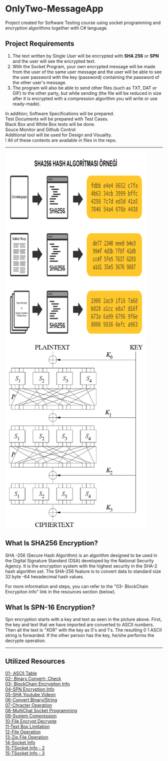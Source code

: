 <div class="header">
  <h1> OnlyTwo-MessageApp </h1>
  <p>Project created for Software Testing course using socket programming and encryption algorithms together with C# language.</p>
</div>

<div class="info">
  <h2> Project Requirements </h2>
  <ol>
    <li>The text written by Single User will be encrypted with <b>SHA 256</b> or <b>SPN</b> and the user will see the encrypted text.</li>
    <li>With the Socket Program, your own encrypted message will be made from the user of the same user message and the user will be able to see the user password with the key (password) containing the password of the other user's message.</li>
    <li>The program will also be able to send other files (such as TXT, DAT or GIF) to the other party, but while sending (the file will be reduced in size after it is encrypted with a compression algorithm you will write or use ready-made).</li>
  </ol>
  <p>
      In addition;
      Software Specifications will be prepared.<br>
      Test Documents will be prepared with Test Cases.<br>
      Black Box and White Box tests will be done.<br>
      Souce Monitor and Github Control<br>
      Additional tool will be used for Design and Visuality.<br>
      ! All of these contents are available in files in the repo.
  </p>
</div>
<hr>
<div class="infoEncryption">
  <div class="images">
    <img src="https://github.com/KaganCanSit/OnlyTwo-MessageApp/blob/main/ProjectFiles/01_ProjectInfo/SHA256%20.png" width="450px" height="600px"></img>
    <img src="https://github.com/KaganCanSit/OnlyTwo-MessageApp/blob/main/ProjectFiles/01_ProjectInfo/SPN.png"  width="450px" height="600px"></img>
  </div>
  <h2>What Is SHA256 Encryption?</h2>
  <p> 
  SHA -256 (Secure Hash Algorithm) is an algorithm designed to be used in the Digital Signature Standard (DSA) developed by the National Security Agency. It is the encryption system with the highest security in the SHA-2 hash algorithm set. The SHA-256 feature is to convert data to standard size 32 byte -64 hexadecimal hash values.
  </p>
  <p>For more information and steps, you can refer to the "03- BlockChain Encrypiton Info" link in the resources section (below).</p> 

  <h2>What Is SPN-16 Encryption?</h2>
  <p>
  Spn encryption starts with a key and text as seen in the picture above. First, the key and text that we have imported are converted to ASCII numbers. Then all the text is "XOR" with the key as 0's and 1's. The resulting 0 1 ASCII string is forwarded. If the other person has the key, he/she performs the decrypte operation.
  </p>
</div>
<hr>
<div class="sources">
  <h2>Utilized Resources</h2>
    <a href="https://tr.wikipedia.org/wiki/ASCII">01- ASCII Table</a><br>
    <a href="https://www.rapidtables.com/convert/number/binary-to-ascii.html">02- Binary Convert- Check</a><br>
    <a href="https://www.serkanduran.com.tr/blockchain/blockchain-sifreleme-nasil-calisir/">03- BlockChain Encrypiton Info</a><br>
    <a href="https://akademiksunum.com/index.jsp?modul=document&folder=1773482bfc1501276f22c3254c4559626eaa45e4">04-SPN Encryption Info</a><br>
    <a href="https://www.youtube.com/watch?v=vtI6Wd7DogQ">05-SHA Youtube Videon</a><br>
    <a href="https://www.fluxbytes.com/csharp/convert-string-to-binary-and-binary-to-string-in-c/">06-Convert Binary/String</a><br>
    <a href="https://social.msdn.microsoft.com/Forums/tr-TR/003e8603-9163-4a0f-b4f2-c0f8e08f54f3/c-string-de-istenilen-karakteri-deitirme?forum=csharptr">07-Chracter Operation</a><br>
    <a href="https://www.youtube.com/watch?v=EzkvHj9s_Ys">08-MultiChat Socket Programming</a><br>
    <a href="http://www.yazilimmutfagi.com/index.php/2011/01/07/csharp-system-compression-dosya-sikistirma/">09-System Compression</a><br>
    <a href="https://www.youtube.com/watch?v=CFfjZfkciQQ">10-File Encrypt Decrypte</a><br>
    <a href="https://www.bilisimkonulari.com/c-textboxa-girilen-karakterleri-sayma-ve-sinirlama.html">11-Text Box Limitation</a><br>
    <a href="https://docs.microsoft.com/tr-tr/dotnet/standard/io/how-to-compress-and-extract-files">12-File Operation</a><br>
    <a href="https://www.youtube.com/watch?v=A-vShsIelvk">13-Zip File Operation</a><br>
    <a href="https://docs.microsoft.com/tr-tr/dotnet/api/system.net.sockets.socket.sendfile?view=net-6.0">14-Socket Info</a><br>
    <a href="https://www.codeproject.com/Questions/1090382/Tcp-IP-file-transfer-in-NET-using-socket-programmi">15-TSocket Info - 2</a><br>
    <a href="https://www.c-sharpcorner.com/uploadfile/0a7dc8/file-transfer-program-using-C-Sharp-net-windows-application/">15-TSocket Info - 3</a><br>
</div>
